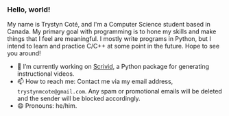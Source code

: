 ### Hello, world!

My name is Trystyn Coté, and I'm a Computer Science student based in Canada. My primary goal with 
programming is to hone my skills and make things that I feel are meaningful. I mostly write programs
in Python, but I intend to learn and practice C/C++ at some point in the future. Hope to see you 
around!

- 🔭 I’m currently working on [Scrivid](https://github.com/TNTMaster370/scrivid), a Python package
for generating instructional videos.
- 📫 How to reach me: Contact me via my email address, `trystynmcote@gmail.com`. Any spam or
promotional emails will be deleted and the sender will be blocked accordingly.
- 😄 Pronouns: he/him.

<!--
**TNTMaster370/TNTMaster370** is a ✨ _special_ ✨ repository because its `README.md` (this file) appears on your GitHub profile.

Here are some ideas to get you started:

- 🔭 I’m currently working on ...
- 🌱 I’m currently learning ...
- 👯 I’m looking to collaborate on ...
- 🤔 I’m looking for help with ...
- 💬 Ask me about ...
- 📫 How to reach me: ...
- 😄 Pronouns: ...
- ⚡ Fun fact: ...
-->
